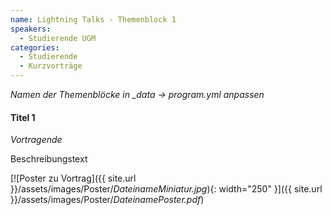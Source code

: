 ```yaml
---
name: Lightning Talks - Themenblock 1
speakers:
  - Studierende UGM
categories:
  - Studierende
  - Kurzvorträge
---
```


*Namen der Themenblöcke in _data -> program.yml anpassen*

#### Titel 1
*Vortragende*

Beschreibungstext


[![Poster zu Vortrag]({{ site.url }}/assets/images/Poster/*DateinameMiniatur.jpg*){: width="250" }]({{ site.url }}/assets/images/Poster/*DateinamePoster.pdf*)





